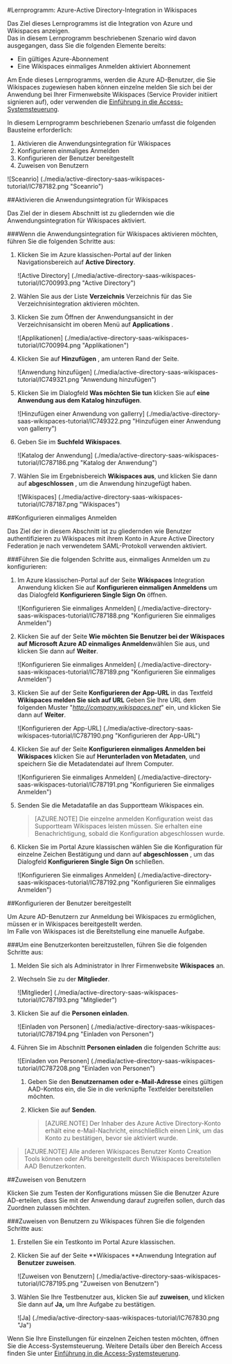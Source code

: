 <properties 
    pageTitle="Lernprogramm: Azure-Active Directory-Integration in Wikispaces | Microsoft Azure" 
    description="Informationen Sie zur Verwendung von Wikispaces mit Azure Active Directory einmaliges Anmelden, automatisierte bereitgestellt und mehr aktivieren!." 
    services="active-directory" 
    authors="jeevansd"  
    documentationCenter="na" 
    manager="femila"/>
<tags 
    ms.service="active-directory" 
    ms.devlang="na" 
    ms.topic="article" 
    ms.tgt_pltfrm="na" 
    ms.workload="identity" 
    ms.date="09/11/2016" 
    ms.author="jeedes" />

#<a name="tutorial-azure-active-directory-integration-with-wikispaces"></a>Lernprogramm: Azure-Active Directory-Integration in Wikispaces
  
Das Ziel dieses Lernprogramms ist die Integration von Azure und Wikispaces anzeigen.  
Das in diesem Lernprogramm beschriebenen Szenario wird davon ausgegangen, dass Sie die folgenden Elemente bereits:

-   Ein gültiges Azure-Abonnement
-   Eine Wikispaces einmaliges Anmelden aktiviert Abonnement
  
Am Ende dieses Lernprogramms, werden die Azure AD-Benutzer, die Sie Wikispaces zugewiesen haben können einzelne melden Sie sich bei der Anwendung bei Ihrer Firmenwebsite Wikispaces (Service Provider initiiert signieren auf), oder verwenden die [Einführung in die Access-Systemsteuerung](active-directory-saas-access-panel-introduction.md).
  
In diesem Lernprogramm beschriebenen Szenario umfasst die folgenden Bausteine erforderlich:

1.  Aktivieren die Anwendungsintegration für Wikispaces
2.  Konfigurieren einmaliges Anmelden
3.  Konfigurieren der Benutzer bereitgestellt
4.  Zuweisen von Benutzern

![Sceanrio] (./media/active-directory-saas-wikispaces-tutorial/IC787182.png "Sceanrio")

##<a name="enabling-the-application-integration-for-wikispaces"></a>Aktivieren die Anwendungsintegration für Wikispaces
  
Das Ziel der in diesem Abschnitt ist zu gliedernden wie die Anwendungsintegration für Wikispaces aktiviert.

###<a name="to-enable-the-application-integration-for-wikispaces-perform-the-following-steps"></a>Wenn die Anwendungsintegration für Wikispaces aktivieren möchten, führen Sie die folgenden Schritte aus:

1.  Klicken Sie im Azure klassischen-Portal auf der linken Navigationsbereich auf **Active Directory**.

    ![Active Directory] (./media/active-directory-saas-wikispaces-tutorial/IC700993.png "Active Directory")

2.  Wählen Sie aus der Liste **Verzeichnis** Verzeichnis für das Sie Verzeichnisintegration aktivieren möchten.

3.  Klicken Sie zum Öffnen der Anwendungsansicht in der Verzeichnisansicht im oberen Menü auf **Applications** .

    ![Applikationen] (./media/active-directory-saas-wikispaces-tutorial/IC700994.png "Applikationen")

4.  Klicken Sie auf **Hinzufügen** , am unteren Rand der Seite.

    ![Anwendung hinzufügen] (./media/active-directory-saas-wikispaces-tutorial/IC749321.png "Anwendung hinzufügen")

5.  Klicken Sie im Dialogfeld **Was möchten Sie tun** klicken Sie auf **eine Anwendung aus dem Katalog hinzufügen**.

    ![Hinzufügen einer Anwendung von gallerry] (./media/active-directory-saas-wikispaces-tutorial/IC749322.png "Hinzufügen einer Anwendung von gallerry")

6.  Geben Sie im **Suchfeld** **Wikispaces**.

    ![Katalog der Anwendung] (./media/active-directory-saas-wikispaces-tutorial/IC787186.png "Katalog der Anwendung")

7.  Wählen Sie im Ergebnisbereich **Wikispaces aus**, und klicken Sie dann auf **abgeschlossen** , um die Anwendung hinzugefügt haben.

    ![Wikispaces] (./media/active-directory-saas-wikispaces-tutorial/IC787187.png "Wikispaces")

##<a name="configuring-single-sign-on"></a>Konfigurieren einmaliges Anmelden
  
Das Ziel der in diesem Abschnitt ist zu gliedernden wie Benutzer authentifizieren zu Wikispaces mit ihrem Konto in Azure Active Directory Federation je nach verwendetem SAML-Protokoll verwenden aktiviert.

###<a name="to-configure-single-sign-on-perform-the-following-steps"></a>Führen Sie die folgenden Schritte aus, einmaliges Anmelden um zu konfigurieren:

1.  Im Azure klassischen-Portal auf der Seite **Wikispaces** Integration Anwendung klicken Sie auf **Konfigurieren einmaligen Anmeldens** um das Dialogfeld **Konfigurieren Single Sign On** öffnen.

    ![Konfigurieren Sie einmaliges Anmelden] (./media/active-directory-saas-wikispaces-tutorial/IC787188.png "Konfigurieren Sie einmaliges Anmelden")

2.  Klicken Sie auf der Seite **Wie möchten Sie Benutzer bei der Wikispaces auf** **Microsoft Azure AD einmaliges Anmelden**wählen Sie aus, und klicken Sie dann auf **Weiter**.

    ![Konfigurieren Sie einmaliges Anmelden] (./media/active-directory-saas-wikispaces-tutorial/IC787189.png "Konfigurieren Sie einmaliges Anmelden")

3.  Klicken Sie auf der Seite **Konfigurieren der App-URL** in das Textfeld **Wikispaces melden Sie sich auf URL** Geben Sie Ihre URL dem folgenden Muster "*http://company.wikispaces.net*" ein, und klicken Sie dann auf **Weiter**.

    ![Konfigurieren der App-URL] (./media/active-directory-saas-wikispaces-tutorial/IC787190.png "Konfigurieren der App-URL")

4.  Klicken Sie auf der Seite **Konfigurieren einmaliges Anmelden bei Wikispaces** klicken Sie auf **Herunterladen von Metadaten**, und speichern Sie die Metadatendatei auf Ihrem Computer.

    ![Konfigurieren Sie einmaliges Anmelden] (./media/active-directory-saas-wikispaces-tutorial/IC787191.png "Konfigurieren Sie einmaliges Anmelden")

5.  Senden Sie die Metadatafile an das Supportteam Wikispaces ein.

    >[AZURE.NOTE] Die einzelne anmelden Konfiguration weist das Supportteam Wikispaces leisten müssen. Sie erhalten eine Benachrichtigung, sobald die Konfiguration abgeschlossen wurde.

6.  Klicken Sie im Portal Azure klassischen wählen Sie die Konfiguration für einzelne Zeichen Bestätigung und dann auf **abgeschlossen** , um das Dialogfeld **Konfigurieren Single Sign On** schließen.

    ![Konfigurieren Sie einmaliges Anmelden] (./media/active-directory-saas-wikispaces-tutorial/IC787192.png "Konfigurieren Sie einmaliges Anmelden")

##<a name="configuring-user-provisioning"></a>Konfigurieren der Benutzer bereitgestellt
  
Um Azure AD-Benutzern zur Anmeldung bei Wikispaces zu ermöglichen, müssen er in Wikispaces bereitgestellt werden.  
Im Falle von Wikispaces ist die Bereitstellung eine manuelle Aufgabe.

###<a name="to-provision-a-user-accounts-perform-the-following-steps"></a>Um eine Benutzerkonten bereitzustellen, führen Sie die folgenden Schritte aus:

1.  Melden Sie sich als Administrator in Ihrer Firmenwebsite **Wikispaces** an.

2.  Wechseln Sie zu der **Mitglieder**.

    ![Mitglieder] (./media/active-directory-saas-wikispaces-tutorial/IC787193.png "Mitglieder")

3.  Klicken Sie auf die **Personen einladen**.

    ![Einladen von Personen] (./media/active-directory-saas-wikispaces-tutorial/IC787194.png "Einladen von Personen")

4.  Führen Sie im Abschnitt **Personen einladen** die folgenden Schritte aus:

    ![Einladen von Personen] (./media/active-directory-saas-wikispaces-tutorial/IC787208.png "Einladen von Personen")

    1.  Geben Sie den **Benutzernamen oder e-Mail-Adresse** eines gültigen AAD-Kontos ein, die Sie in die verknüpfte Textfelder bereitstellen möchten.
    2.  Klicken Sie auf **Senden**.  

        >[AZURE.NOTE] Der Inhaber des Azure Active Directory-Konto erhält eine e-Mail-Nachricht, einschließlich einen Link, um das Konto zu bestätigen, bevor sie aktiviert wurde.

>[AZURE.NOTE] Alle anderen Wikispaces Benutzer Konto Creation Tools können oder APIs bereitgestellt durch Wikispaces bereitstellen AAD Benutzerkonten.

##<a name="assigning-users"></a>Zuweisen von Benutzern
  
Klicken Sie zum Testen der Konfigurations müssen Sie die Benutzer Azure AD-erteilen, dass Sie mit der Anwendung darauf zugreifen sollen, durch das Zuordnen zulassen möchten.

###<a name="to-assign-users-to-wikispaces-perform-the-following-steps"></a>Zuweisen von Benutzern zu Wikispaces führen Sie die folgenden Schritte aus:

1.  Erstellen Sie ein Testkonto im Portal Azure klassischen.

2.  Klicken Sie auf der Seite **Wikispaces **Anwendung Integration auf **Benutzer zuweisen**.

    ![Zuweisen von Benutzern] (./media/active-directory-saas-wikispaces-tutorial/IC787195.png "Zuweisen von Benutzern")

3.  Wählen Sie Ihre Testbenutzer aus, klicken Sie auf **zuweisen**, und klicken Sie dann auf **Ja,** um Ihre Aufgabe zu bestätigen.

    ![Ja] (./media/active-directory-saas-wikispaces-tutorial/IC767830.png "Ja")
  
Wenn Sie Ihre Einstellungen für einzelnen Zeichen testen möchten, öffnen Sie die Access-Systemsteuerung. Weitere Details über den Bereich Access finden Sie unter [Einführung in die Access-Systemsteuerung](active-directory-saas-access-panel-introduction.md).